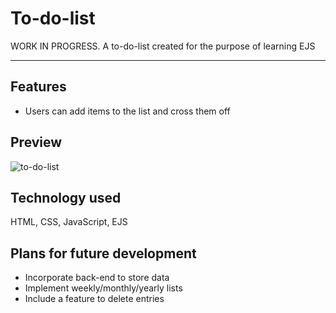 # To-do-list

WORK IN PROGRESS.
A to-do-list created for the purpose of learning EJS

---

## Features

-   Users can add items to the list and cross them off

## Preview

![to-do-list](https://user-images.githubusercontent.com/45455994/68073861-c0043880-fd94-11e9-8afb-097348afccd8.png)

## Technology used

HTML, CSS, JavaScript, EJS

## Plans for future development

-   Incorporate back-end to store data
-   Implement weekly/monthly/yearly lists
-   Include a feature to delete entries


